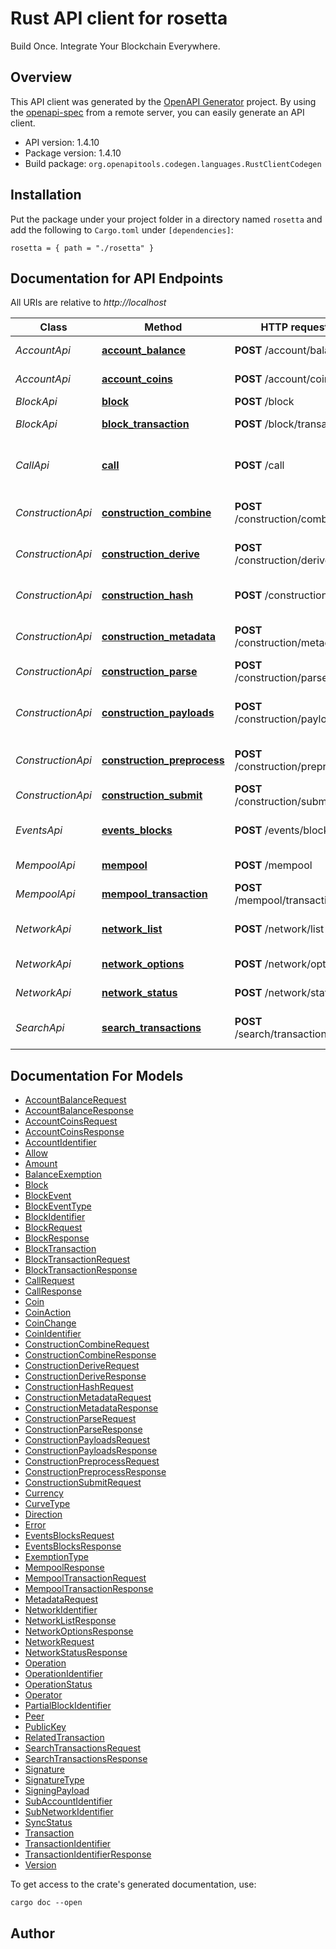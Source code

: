 # Rust API client for rosetta

Build Once. Integrate Your Blockchain Everywhere.



## Overview

This API client was generated by the [OpenAPI Generator](https://openapi-generator.tech) project.  By using the [openapi-spec](https://openapis.org) from a remote server, you can easily generate an API client.

- API version: 1.4.10
- Package version: 1.4.10
- Build package: `org.openapitools.codegen.languages.RustClientCodegen`

## Installation

Put the package under your project folder in a directory named `rosetta` and add the following to `Cargo.toml` under `[dependencies]`:

```
rosetta = { path = "./rosetta" }
```

## Documentation for API Endpoints

All URIs are relative to *http://localhost*

Class | Method | HTTP request | Description
------------ | ------------- | ------------- | -------------
*AccountApi* | [**account_balance**](docs/AccountApi.md#account_balance) | **POST** /account/balance | Get an Account's Balance
*AccountApi* | [**account_coins**](docs/AccountApi.md#account_coins) | **POST** /account/coins | Get an Account's Unspent Coins
*BlockApi* | [**block**](docs/BlockApi.md#block) | **POST** /block | Get a Block
*BlockApi* | [**block_transaction**](docs/BlockApi.md#block_transaction) | **POST** /block/transaction | Get a Block Transaction
*CallApi* | [**call**](docs/CallApi.md#call) | **POST** /call | Make a Network-Specific Procedure Call
*ConstructionApi* | [**construction_combine**](docs/ConstructionApi.md#construction_combine) | **POST** /construction/combine | Create Network Transaction from Signatures
*ConstructionApi* | [**construction_derive**](docs/ConstructionApi.md#construction_derive) | **POST** /construction/derive | Derive an AccountIdentifier from a PublicKey
*ConstructionApi* | [**construction_hash**](docs/ConstructionApi.md#construction_hash) | **POST** /construction/hash | Get the Hash of a Signed Transaction
*ConstructionApi* | [**construction_metadata**](docs/ConstructionApi.md#construction_metadata) | **POST** /construction/metadata | Get Metadata for Transaction Construction
*ConstructionApi* | [**construction_parse**](docs/ConstructionApi.md#construction_parse) | **POST** /construction/parse | Parse a Transaction
*ConstructionApi* | [**construction_payloads**](docs/ConstructionApi.md#construction_payloads) | **POST** /construction/payloads | Generate an Unsigned Transaction and Signing Payloads
*ConstructionApi* | [**construction_preprocess**](docs/ConstructionApi.md#construction_preprocess) | **POST** /construction/preprocess | Create a Request to Fetch Metadata
*ConstructionApi* | [**construction_submit**](docs/ConstructionApi.md#construction_submit) | **POST** /construction/submit | Submit a Signed Transaction
*EventsApi* | [**events_blocks**](docs/EventsApi.md#events_blocks) | **POST** /events/blocks | [INDEXER] Get a range of BlockEvents 
*MempoolApi* | [**mempool**](docs/MempoolApi.md#mempool) | **POST** /mempool | Get All Mempool Transactions
*MempoolApi* | [**mempool_transaction**](docs/MempoolApi.md#mempool_transaction) | **POST** /mempool/transaction | Get a Mempool Transaction
*NetworkApi* | [**network_list**](docs/NetworkApi.md#network_list) | **POST** /network/list | Get List of Available Networks
*NetworkApi* | [**network_options**](docs/NetworkApi.md#network_options) | **POST** /network/options | Get Network Options
*NetworkApi* | [**network_status**](docs/NetworkApi.md#network_status) | **POST** /network/status | Get Network Status
*SearchApi* | [**search_transactions**](docs/SearchApi.md#search_transactions) | **POST** /search/transactions | [INDEXER] Search for Transactions 


## Documentation For Models

 - [AccountBalanceRequest](docs/AccountBalanceRequest.md)
 - [AccountBalanceResponse](docs/AccountBalanceResponse.md)
 - [AccountCoinsRequest](docs/AccountCoinsRequest.md)
 - [AccountCoinsResponse](docs/AccountCoinsResponse.md)
 - [AccountIdentifier](docs/AccountIdentifier.md)
 - [Allow](docs/Allow.md)
 - [Amount](docs/Amount.md)
 - [BalanceExemption](docs/BalanceExemption.md)
 - [Block](docs/Block.md)
 - [BlockEvent](docs/BlockEvent.md)
 - [BlockEventType](docs/BlockEventType.md)
 - [BlockIdentifier](docs/BlockIdentifier.md)
 - [BlockRequest](docs/BlockRequest.md)
 - [BlockResponse](docs/BlockResponse.md)
 - [BlockTransaction](docs/BlockTransaction.md)
 - [BlockTransactionRequest](docs/BlockTransactionRequest.md)
 - [BlockTransactionResponse](docs/BlockTransactionResponse.md)
 - [CallRequest](docs/CallRequest.md)
 - [CallResponse](docs/CallResponse.md)
 - [Coin](docs/Coin.md)
 - [CoinAction](docs/CoinAction.md)
 - [CoinChange](docs/CoinChange.md)
 - [CoinIdentifier](docs/CoinIdentifier.md)
 - [ConstructionCombineRequest](docs/ConstructionCombineRequest.md)
 - [ConstructionCombineResponse](docs/ConstructionCombineResponse.md)
 - [ConstructionDeriveRequest](docs/ConstructionDeriveRequest.md)
 - [ConstructionDeriveResponse](docs/ConstructionDeriveResponse.md)
 - [ConstructionHashRequest](docs/ConstructionHashRequest.md)
 - [ConstructionMetadataRequest](docs/ConstructionMetadataRequest.md)
 - [ConstructionMetadataResponse](docs/ConstructionMetadataResponse.md)
 - [ConstructionParseRequest](docs/ConstructionParseRequest.md)
 - [ConstructionParseResponse](docs/ConstructionParseResponse.md)
 - [ConstructionPayloadsRequest](docs/ConstructionPayloadsRequest.md)
 - [ConstructionPayloadsResponse](docs/ConstructionPayloadsResponse.md)
 - [ConstructionPreprocessRequest](docs/ConstructionPreprocessRequest.md)
 - [ConstructionPreprocessResponse](docs/ConstructionPreprocessResponse.md)
 - [ConstructionSubmitRequest](docs/ConstructionSubmitRequest.md)
 - [Currency](docs/Currency.md)
 - [CurveType](docs/CurveType.md)
 - [Direction](docs/Direction.md)
 - [Error](docs/Error.md)
 - [EventsBlocksRequest](docs/EventsBlocksRequest.md)
 - [EventsBlocksResponse](docs/EventsBlocksResponse.md)
 - [ExemptionType](docs/ExemptionType.md)
 - [MempoolResponse](docs/MempoolResponse.md)
 - [MempoolTransactionRequest](docs/MempoolTransactionRequest.md)
 - [MempoolTransactionResponse](docs/MempoolTransactionResponse.md)
 - [MetadataRequest](docs/MetadataRequest.md)
 - [NetworkIdentifier](docs/NetworkIdentifier.md)
 - [NetworkListResponse](docs/NetworkListResponse.md)
 - [NetworkOptionsResponse](docs/NetworkOptionsResponse.md)
 - [NetworkRequest](docs/NetworkRequest.md)
 - [NetworkStatusResponse](docs/NetworkStatusResponse.md)
 - [Operation](docs/Operation.md)
 - [OperationIdentifier](docs/OperationIdentifier.md)
 - [OperationStatus](docs/OperationStatus.md)
 - [Operator](docs/Operator.md)
 - [PartialBlockIdentifier](docs/PartialBlockIdentifier.md)
 - [Peer](docs/Peer.md)
 - [PublicKey](docs/PublicKey.md)
 - [RelatedTransaction](docs/RelatedTransaction.md)
 - [SearchTransactionsRequest](docs/SearchTransactionsRequest.md)
 - [SearchTransactionsResponse](docs/SearchTransactionsResponse.md)
 - [Signature](docs/Signature.md)
 - [SignatureType](docs/SignatureType.md)
 - [SigningPayload](docs/SigningPayload.md)
 - [SubAccountIdentifier](docs/SubAccountIdentifier.md)
 - [SubNetworkIdentifier](docs/SubNetworkIdentifier.md)
 - [SyncStatus](docs/SyncStatus.md)
 - [Transaction](docs/Transaction.md)
 - [TransactionIdentifier](docs/TransactionIdentifier.md)
 - [TransactionIdentifierResponse](docs/TransactionIdentifierResponse.md)
 - [Version](docs/Version.md)


To get access to the crate's generated documentation, use:

```
cargo doc --open
```

## Author




